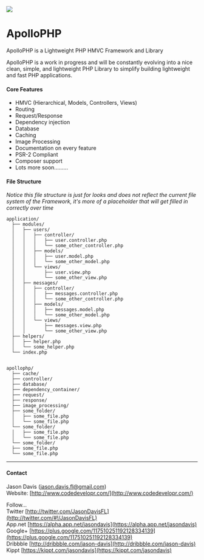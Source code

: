 ![](https://raw.github.com/jasondavis/ApolloPHP/master/docs/images/apollophplogo2.png)

ApolloPHP
=========

ApolloPHP is a Lightweight PHP HMVC Framework and Library

ApolloPHP is a work in progress and will be constantly evolving into a nice clean, simple, and lightweight PHP Library to simplify building lightweight
and fast PHP applications.

#### Core Features ####
- HMVC (Hierarchical, Models, Controllers, Views)
- Routing
- Request/Response
- Dependency injection
- Database
- Caching
- Image Processing
- Documentation on every feature
- PSR-2 Compliant
- Composer support
- Lots more soon.........


#### File Structure ####

*Notice this file structure is just for looks and does not reflect the current file system of the Framework, it's more of a placeholder that will get filled in correctly over time*

    application/
      ├── modules/
      │   ├── users/
      │   │   ├── controller/
      │   │   │   ├── user.controller.php
      │   │   │   └── some_other_controller.php
      │   │   ├── models/
      │   │   │   ├── user.model.php
      │   │   │   └── some_other_model.php
      │   │   └── views/
      │   │       ├── user.view.php
      │   │       └── some_other_view.php
      │   ├── messages/
      │   │   ├── controller/
      │   │   │   ├── messages.controller.php
      │   │   │   └── some_other_controller.php
      │   │   ├── models/
      │   │   │   ├── messages.model.php
      │   │   │   └── some_other_model.php
      │   │   └── views/
      │   │       ├── messages.view.php
      │   │       └── some_other_view.php
      ├── helpers/
      │   ├── helper.php
      │   └── some_helper.php
      └── index.php
    
    
    apollophp/
      ├── cache/
      ├── controller/
      ├── database/
      ├── dependency_container/
      ├── request/
      ├── response/
      ├── image_processing/
      ├── some_folder/
      │   ├── some_file.php
      │   └── some_file.php
      └── some_folder/
      │   ├── some_file.php
      │   └── some_file.php
      └── some_folder/
      ├── some_file.php
      └── some_file.php


----------
#### Contact ####

Jason Davis  (jason.davis.fl@gmail.com)  
Website:          [http://www.codedevelopr.com/](http://www.codedevelopr.com/)  

Follow...  
Twitter [http://twitter.com/JasonDavisFL](http://twitter.com/#!/JasonDavisFL)  
App.net [https://alpha.app.net/jasondavis](https://alpha.app.net/jasondavis)  
Google+ [https://plus.google.com/117510251192128334139](https://plus.google.com/117510251192128334139)  
Dribbble [http://dribbble.com/jason-davis](http://dribbble.com/jason-davis)  
Kippt [https://kippt.com/jasondavis](https://kippt.com/jasondavis)  
